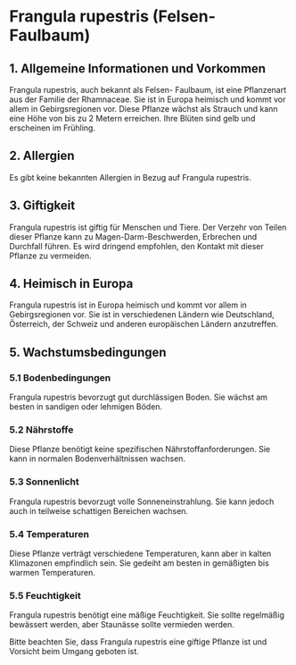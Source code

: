 # Frangula rupestris (Felsen- Faulbaum)

## 1. Allgemeine Informationen und Vorkommen
Frangula rupestris, auch bekannt als Felsen- Faulbaum, ist eine Pflanzenart aus der Familie der Rhamnaceae. Sie ist in Europa heimisch und kommt vor allem in Gebirgsregionen vor. Diese Pflanze wächst als Strauch und kann eine Höhe von bis zu 2 Metern erreichen. Ihre Blüten sind gelb und erscheinen im Frühling.

## 2. Allergien
Es gibt keine bekannten Allergien in Bezug auf Frangula rupestris.

## 3. Giftigkeit
Frangula rupestris ist giftig für Menschen und Tiere. Der Verzehr von Teilen dieser Pflanze kann zu Magen-Darm-Beschwerden, Erbrechen und Durchfall führen. Es wird dringend empfohlen, den Kontakt mit dieser Pflanze zu vermeiden.

## 4. Heimisch in Europa
Frangula rupestris ist in Europa heimisch und kommt vor allem in Gebirgsregionen vor. Sie ist in verschiedenen Ländern wie Deutschland, Österreich, der Schweiz und anderen europäischen Ländern anzutreffen.

## 5. Wachstumsbedingungen
### 5.1 Bodenbedingungen
Frangula rupestris bevorzugt gut durchlässigen Boden. Sie wächst am besten in sandigen oder lehmigen Böden.

### 5.2 Nährstoffe
Diese Pflanze benötigt keine spezifischen Nährstoffanforderungen. Sie kann in normalen Bodenverhältnissen wachsen.

### 5.3 Sonnenlicht
Frangula rupestris bevorzugt volle Sonneneinstrahlung. Sie kann jedoch auch in teilweise schattigen Bereichen wachsen.

### 5.4 Temperaturen
Diese Pflanze verträgt verschiedene Temperaturen, kann aber in kalten Klimazonen empfindlich sein. Sie gedeiht am besten in gemäßigten bis warmen Temperaturen.

### 5.5 Feuchtigkeit
Frangula rupestris benötigt eine mäßige Feuchtigkeit. Sie sollte regelmäßig bewässert werden, aber Staunässe sollte vermieden werden.

Bitte beachten Sie, dass Frangula rupestris eine giftige Pflanze ist und Vorsicht beim Umgang geboten ist.
